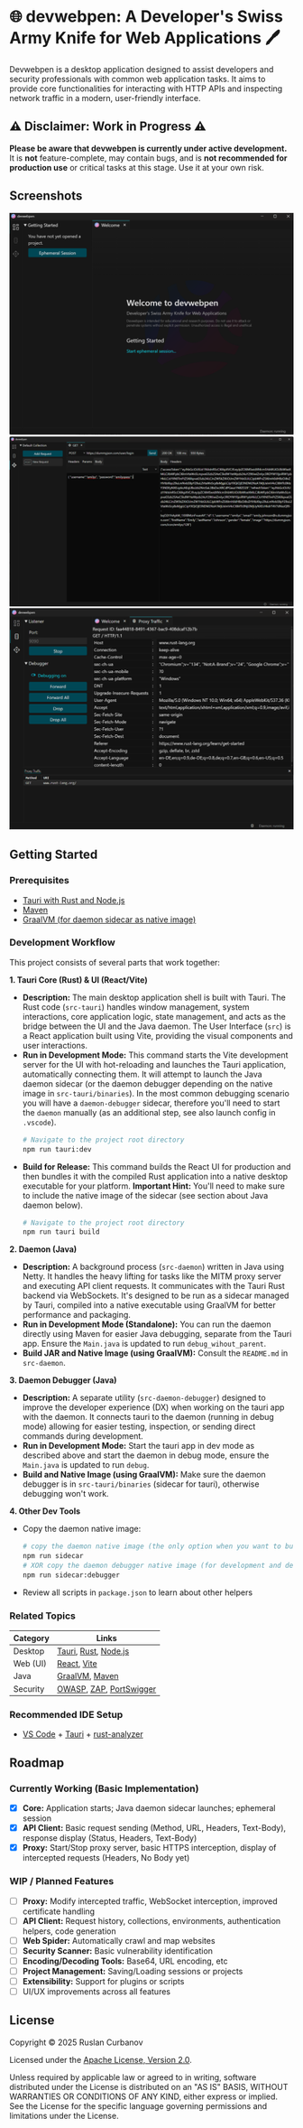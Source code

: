 # 🌐 devwebpen: A Developer's Swiss Army Knife for Web Applications 🖊️

Devwebpen is a desktop application designed to assist developers and security professionals with common web application tasks. It aims to provide core functionalities for interacting with HTTP APIs and inspecting network traffic in a modern, user-friendly interface.

## ⚠️ Disclaimer: Work in Progress ⚠️

**Please be aware that devwebpen is currently under active development.** It is **not** feature-complete, may contain bugs, and is **not recommended for production use** or critical tasks at this stage. Use it at your own risk.

## Screenshots

![The devwebpen application welcome screen in dark mode, displaying a welcome message, disclaimer, and options to start an ephemeral session in the main panel.](docs/screenshots/welcome.png)
![A POST request to dummyjson login URL is configured, showing the JSON request body and the received JSON response body containing tokens and user info.](docs/screenshots/api_client_example.png)
![An intercepted GET request to www.rust-lang.org is displayed, showing its headers. Sidebar controls for the listener and debugger (forward/drop) are visible.](docs/screenshots/debugging_proxy_traffic.png)

## Getting Started

### Prerequisites

- [Tauri with Rust and Node.js](https://v2.tauri.app/start/prerequisites/)
- [Maven](https://maven.apache.org/index.html)
- [GraalVM (for daemon sidecar as native image)](https://www.graalvm.org/downloads/)

### Development Workflow

This project consists of several parts that work together:

**1. Tauri Core (Rust) & UI (React/Vite)**

- **Description:** The main desktop application shell is built with Tauri. The Rust code (`src-tauri`) handles window management, system interactions, core application logic, state management, and acts as the bridge between the UI and the Java daemon. The User Interface (`src`) is a React application built using Vite, providing the visual components and user interactions.
- **Run in Development Mode:** This command starts the Vite development server for the UI with hot-reloading and launches the Tauri application, automatically connecting them. It will attempt to launch the Java daemon sidecar (or the daemon debugger depending on the native image in `src-tauri/binaries`). In the most common debugging scenario you will have a `daemon-debugger` sidecar, therefore you'll need to start the `daemon` manually (as an additional step, see also launch config in `.vscode`).
  ```bash
  # Navigate to the project root directory
  npm run tauri:dev
  ```
- **Build for Release:** This command builds the React UI for production and then bundles it with the compiled Rust application into a native desktop executable for your platform. **Important Hint:** You'll need to make sure to include the native image of the sidecar (see section about Java daemon below).
  ```bash
  # Navigate to the project root directory
  npm run tauri build
  ```

**2. Daemon (Java)**

- **Description:** A background process (`src-daemon`) written in Java using Netty. It handles the heavy lifting for tasks like the MITM proxy server and executing API client requests. It communicates with the Tauri Rust backend via WebSockets. It's designed to be run as a sidecar managed by Tauri, compiled into a native executable using GraalVM for better performance and packaging.
- **Run in Development Mode (Standalone):** You can run the daemon directly using Maven for easier Java debugging, separate from the Tauri app. Ensure the `Main.java` is updated to run `debug_wihout_parent`.
- **Build JAR and Native Image (using GraalVM):** Consult the `README.md` in `src-daemon`.

**3. Daemon Debugger (Java)**

- **Description:** A separate utility (`src-daemon-debugger`) designed to improve the developer experience (DX) when working on the tauri app with the daemon. It connects tauri to the daemon (running in debug mode) allowing for easier testing, inspection, or sending direct commands during development.
- **Run in Development Mode:** Start the tauri app in dev mode as described above and start the daemon in debug mode, ensure the `Main.java` is updated to run `debug`.
- **Build and Native Image (using GraalVM):** Make sure the daemon debugger is in `src-tauri/binaries` (sidecar for tauri), otherwise debugging won't work.

**4. Other Dev Tools**

- Copy the daemon native image:
  ```bash
  # copy the daemon native image (the only option when you want to build a release version)
  npm run sidecar
  # XOR copy the daemon debugger native image (for development and debugging the daemon)
  npm run sidecar:debugger
  ```
- Review all scripts in `package.json` to learn about other helpers

### Related Topics

| Category | Links                                                                                                                      |
| -------- | -------------------------------------------------------------------------------------------------------------------------- |
| Desktop  | [Tauri](https://v2.tauri.app/), [Rust](https://www.rust-lang.org/), [Node.js](https://nodejs.org/en)                       |
| Web (UI) | [React](https://react.dev/), [Vite](https://vite.dev/)                                                                     |
| Java     | [GraalVM](https://www.graalvm.org/), [Maven](https://maven.apache.org/index.html)                                          |
| Security | [OWASP](https://owasp.org/projects/), [ZAP](https://www.zaproxy.org/), [PortSwigger](https://portswigger.net/web-security) |

### Recommended IDE Setup

- [VS Code](https://code.visualstudio.com/) + [Tauri](https://marketplace.visualstudio.com/items?itemName=tauri-apps.tauri-vscode) + [rust-analyzer](https://marketplace.visualstudio.com/items?itemName=rust-lang.rust-analyzer)

## Roadmap

### Currently Working (Basic Implementation)

- [x] **Core:** Application starts; Java daemon sidecar launches; ephemeral session
- [x] **API Client:** Basic request sending (Method, URL, Headers, Text-Body), response display (Status, Headers, Text-Body)
- [x] **Proxy:** Start/Stop proxy server, basic HTTPS interception, display of intercepted requests (Headers, No Body yet)

### WIP / Planned Features

- [ ] **Proxy:** Modify intercepted traffic, WebSocket interception, improved certificate handling
- [ ] **API Client:** Request history, collections, environments, authentication helpers, code generation
- [ ] **Web Spider:** Automatically crawl and map websites
- [ ] **Security Scanner:** Basic vulnerability identification
- [ ] **Encoding/Decoding Tools:** Base64, URL encoding, etc
- [ ] **Project Management:** Saving/Loading sessions or projects
- [ ] **Extensibility:** Support for plugins or scripts
- [ ] UI/UX improvements across all features

## License

Copyright © 2025 Ruslan Curbanov

Licensed under the [Apache License, Version 2.0](LICENSE).

Unless required by applicable law or agreed to in writing, software
distributed under the License is distributed on an "AS IS" BASIS,
WITHOUT WARRANTIES OR CONDITIONS OF ANY KIND, either express or implied.
See the License for the specific language governing permissions and
limitations under the License.
